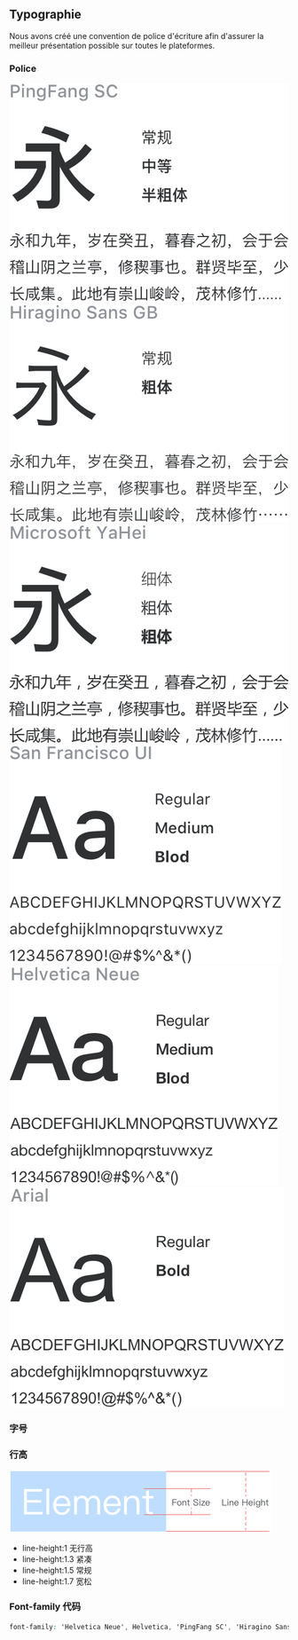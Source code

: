 <script>
    import bus from '../../bus'
    import { ACTION_USER_CONFIG_UPDATE } from '../../components/theme/constant.js'
    const varMap = [
        '$--font-size-extra-large',
        '$--font-size-large',
        '$--font-size-medium',
        '$--font-size-base',
        '$--font-size-small',
        '$--font-size-extra-small'
    ]
    const original = {
        'font_size_extra_large': '20px',
        'font_size_large': '18px',
        'font_size_medium': '16px',
        'font_size_base': '14px',
        'font_size_small': '13px',
        'font_size_extra_small': '12px'
    }
    export default {
        created() {
        bus.$on(ACTION_USER_CONFIG_UPDATE, this.setGlobal);
        },
        mounted() {
        this.setGlobal();
        },
        methods: {
            tintColor(color, tint) {
                return tintColor(color, tint);
            },
            setGlobal() {
                if (window.userThemeConfig) {
                    this.global = window.userThemeConfig.global;
                }
            }
        },
        data() {
            return {
                global: {},
                    'font_size_extra_large': '',
                    'font_size_large': '',
                    'font_size_medium': '',
                    'font_size_base': '',
                    'font_size_small': '',
                    'font_size_extra_small': ''
                }
        },
        watch: {
            global: {
                immediate: true,
                handler(value) {
                    varMap.forEach((v) => {
                        const key = v.replace('$--', '').replace(/-/g, '_')
                        if (value[v]) {
                            this[key] = value[v]
                        } else {
                            this[key] = original[key]
                        }
                    })
                }
            }
        }
  }
</script>

## Typographie

Nous avons créé une convention de police d'écriture afin d'assurer la meilleur présentation possible sur toutes le plateformes.

### Police

<div class="demo-term-box">
    <img src="../../assets/images/term-pingfang.png" alt="">
    <img src="../../assets/images/term-hiragino.png" alt="">
    <img src="../../assets/images/term-microsoft.png" alt="">
    <img src="../../assets/images/term-sf.png" alt="">
    <img src="../../assets/images/term-helvetica.png" alt="">
    <img src="../../assets/images/term-arial.png" alt="">
</div>

### 字号

### 行高

<div>
    <img class="lineH-left" src="../../assets/images/typography.png" />
    <ul class="lineH-right">
        <li>line-height:1 <span>无行高</span></li>
        <li>line-height:1.3 <span>紧凑</span></li>
        <li>line-height:1.5 <span>常规</span></li>
        <li>line-height:1.7 <span>宽松</span></li>
    </ul>
</div>

### Font-family 代码

```css
font-family: 'Helvetica Neue', Helvetica, 'PingFang SC', 'Hiragino Sans GB', 'Microsoft YaHei', '微软雅黑', Arial, sans-serif;
```
